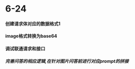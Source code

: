 # 6-24

#### 创建请求体对应的数据格式1



#### image格式转换为base64



#### 调试联通请求和接口



##### 完善问答的相应逻辑,在针对图片问答前进行对应prompt的拼接

#### 